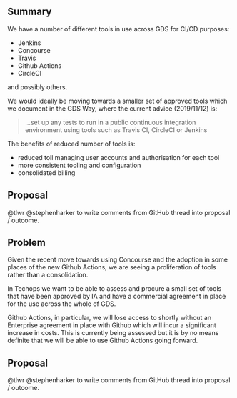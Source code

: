 ## Summary

We have a number of different tools in use across GDS for CI/CD purposes:
- Jenkins
- Concourse
- Travis
- Github Actions
- CircleCI

and possibly others.

We would ideally be moving towards a smaller set of approved tools which we
document in the GDS Way, where the current advice (2019/11/12) is:

> ...set up any tests to run in a public continuous integration environment
> using tools such as Travis CI, CircleCI or Jenkins

The benefits of reduced number of tools is:

- reduced toil managing user accounts and authorisation for each tool
- more consistent tooling and configuration
- consolidated billing

## Proposal

@tlwr @stephenharker to write comments from GitHub thread into proposal / outcome.
## Problem

Given the recent move towards using Concourse and the adoption in some places
of the new Github Actions, we are seeing a proliferation of tools rather than a
consolidation.

In Techops we want to be able to assess and procure a small set
of tools that have been approved by IA and have a commercial agreement in place
for the use across the whole of GDS.

Github Actions, in particular, we will lose access to shortly without an
Enterprise agreement in place with Github which will incur a significant
increase in costs. This is currently being assessed but it is by no means
definite that we will be able to use Github Actions going forward.

## Proposal

@tlwr @stephenharker to write comments from GitHub thread into proposal / outcome.
